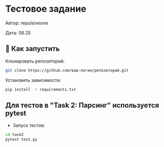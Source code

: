 # Тестовое задание  
Автор: repulsiveone

Дата: 06.25

## 🚀 Как запустить

Клонировать репозиторий:

```bash
git clone https://github.com/ваш-логин/репозиторий.git
```
Установить зависимости:
```bash
pip install -r requirements.txt
```

## Для тестов в "Task 2: Парсинг" используется pytest
- Запуск тестов:
```bash
cd task2
pytest test.py
```
